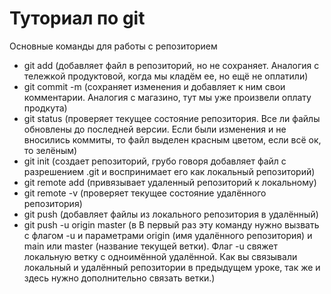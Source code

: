 # Туториал по git 

Основные команды для работы с репозиторием
- git add (добавляет файл в репозиторий, но не сохраняет. Аналогия с тележкой продуктовой, когда мы кладём ее, но ещё не оплатили)
- git commit -m (сохраняет изменения и добавляет к ним свои комментарии. Аналогия с магазино, тут мы уже произвели оплату продкута)
- git status (проверяет текущее состояние репозитория. Все ли файлы обновлены до последней версии. Если были изменения и не вносились коммиты, то файл выделен красным цветом, если всё ок, то зелёным)
- git init (создает репозиторий, грубо говоря добавляет файл с разрешением .git и воспринимает его как локальный репозиторий)
- git remote add (привязывает удаленный репозиторий к локальному)
- git remote -v (проверяет текущее состояние удалённого репозитория)
- git push (добавляет файлы из локального репозитория в удалённый)
- git push -u origin master (в В первый раз эту команду нужно вызвать с флагом -u и параметрами origin (имя удалённого репозитория) и main или master (название текущей ветки). Флаг -u свяжет локальную ветку с одноимённой удалённой. Как вы связывали локальный и удалённый репозитории в предыдущем уроке, так же и здесь нужно дополнительно связать ветки.)
